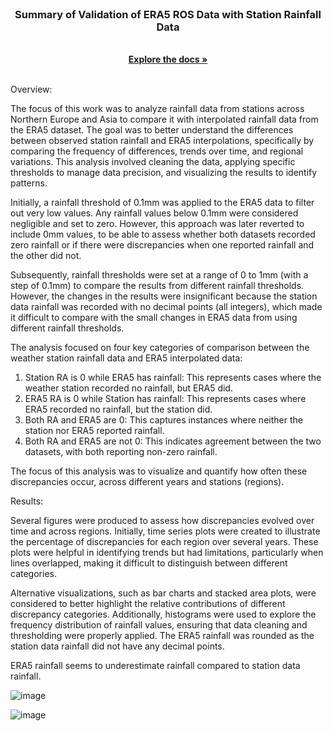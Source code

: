 <br />
<div align="center">
  <a href="https://github.com/skyswpark/GEOL0069_Project">
  </a>

<h3 align="center">Summary of Validation of ERA5 ROS Data with Station Rainfall Data</h3>

  <p align="center">
    <br />
    <a href="https://github.com/skyswpark/GEOL0069_Project"><strong>Explore the docs »</strong></a>
    <br />
    <br />
  </p>
</div>


Overview:

The focus of this work was to analyze rainfall data from stations across Northern Europe and Asia to compare it with interpolated rainfall data from the ERA5 dataset. The goal was to better understand the differences between observed station rainfall and ERA5 interpolations, specifically by comparing the frequency of differences, trends over time, and regional variations. This analysis involved cleaning the data, applying specific thresholds to manage data precision, and visualizing the results to identify patterns.

Initially, a rainfall threshold of 0.1mm was applied to the ERA5 data to filter out very low values. Any rainfall values below 0.1mm were considered negligible and set to zero. However, this approach was later reverted to include 0mm values, to be able to assess whether both datasets recorded zero rainfall or if there were discrepancies when one reported rainfall and the other did not.

Subsequently, rainfall thresholds were set at a range of 0 to 1mm (with a step of 0.1mm) to compare the results from different rainfall thresholds. However, the changes in the results were insignificant because the station data rainfall was recorded with no decimal points (all integers), which made it difficult to compare with the small changes in ERA5 data from using different rainfall thresholds.

The analysis focused on four key categories of comparison between the weather station rainfall data and ERA5 interpolated data:

1.	Station RA is 0 while ERA5 has rainfall: This represents cases where the weather station recorded no rainfall, but ERA5 did.
2.	ERA5 RA is 0 while Station has rainfall: This represents cases where ERA5 recorded no rainfall, but the station did.
3.	Both RA and ERA5 are 0: This captures instances where neither the station nor ERA5 reported rainfall.
4.	Both RA and ERA5 are not 0: This indicates agreement between the two datasets, with both reporting non-zero rainfall.

The focus of this analysis was to visualize and quantify how often these discrepancies occur, across different years and stations (regions). 

Results:

Several figures were produced to assess how discrepancies evolved over time and across regions. Initially, time series plots were created to illustrate the percentage of discrepancies for each region over several years. These plots were helpful in identifying trends but had limitations, particularly when lines overlapped, making it difficult to distinguish between different categories.

Alternative visualizations, such as bar charts and stacked area plots, were considered to better highlight the relative contributions of different discrepancy categories. Additionally, histograms were used to explore the frequency distribution of rainfall values, ensuring that data cleaning and thresholding were properly applied. The ERA5 rainfall was rounded as the station data rainfall did not have any decimal points.

ERA5 rainfall seems to underestimate rainfall compared to station data rainfall.

![image](https://github.com/user-attachments/assets/ecabee31-ab40-41a3-91f3-001b8838b8a4)

![image](https://github.com/user-attachments/assets/5d18fb06-f031-4f0e-b6b2-9db0782bf62e)
